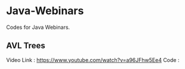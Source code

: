 # Java-Webinars
Codes for Java Webinars.

## AVL Trees
Video Link : https://www.youtube.com/watch?v=a96JFhw5Ee4
Code : 
